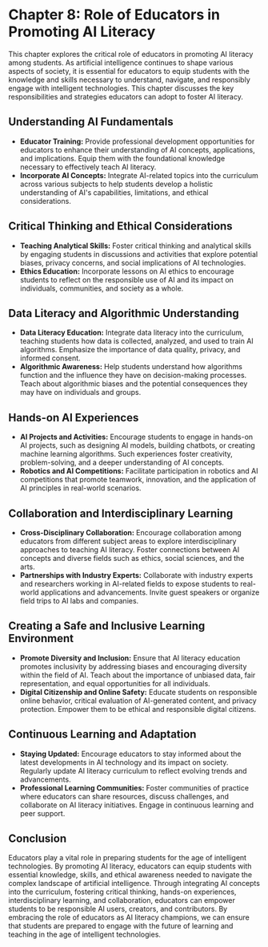 Chapter 8: Role of Educators in Promoting AI Literacy
=====================================================

This chapter explores the critical role of educators in promoting AI literacy among students. As artificial intelligence continues to shape various aspects of society, it is essential for educators to equip students with the knowledge and skills necessary to understand, navigate, and responsibly engage with intelligent technologies. This chapter discusses the key responsibilities and strategies educators can adopt to foster AI literacy.

Understanding AI Fundamentals
-----------------------------

* **Educator Training:** Provide professional development opportunities for educators to enhance their understanding of AI concepts, applications, and implications. Equip them with the foundational knowledge necessary to effectively teach AI literacy.
* **Incorporate AI Concepts:** Integrate AI-related topics into the curriculum across various subjects to help students develop a holistic understanding of AI's capabilities, limitations, and ethical considerations.

Critical Thinking and Ethical Considerations
--------------------------------------------

* **Teaching Analytical Skills:** Foster critical thinking and analytical skills by engaging students in discussions and activities that explore potential biases, privacy concerns, and social implications of AI technologies.
* **Ethics Education:** Incorporate lessons on AI ethics to encourage students to reflect on the responsible use of AI and its impact on individuals, communities, and society as a whole.

Data Literacy and Algorithmic Understanding
-------------------------------------------

* **Data Literacy Education:** Integrate data literacy into the curriculum, teaching students how data is collected, analyzed, and used to train AI algorithms. Emphasize the importance of data quality, privacy, and informed consent.
* **Algorithmic Awareness:** Help students understand how algorithms function and the influence they have on decision-making processes. Teach about algorithmic biases and the potential consequences they may have on individuals and groups.

Hands-on AI Experiences
-----------------------

* **AI Projects and Activities:** Encourage students to engage in hands-on AI projects, such as designing AI models, building chatbots, or creating machine learning algorithms. Such experiences foster creativity, problem-solving, and a deeper understanding of AI concepts.
* **Robotics and AI Competitions:** Facilitate participation in robotics and AI competitions that promote teamwork, innovation, and the application of AI principles in real-world scenarios.

Collaboration and Interdisciplinary Learning
--------------------------------------------

* **Cross-Disciplinary Collaboration:** Encourage collaboration among educators from different subject areas to explore interdisciplinary approaches to teaching AI literacy. Foster connections between AI concepts and diverse fields such as ethics, social sciences, and the arts.
* **Partnerships with Industry Experts:** Collaborate with industry experts and researchers working in AI-related fields to expose students to real-world applications and advancements. Invite guest speakers or organize field trips to AI labs and companies.

Creating a Safe and Inclusive Learning Environment
--------------------------------------------------

* **Promote Diversity and Inclusion:** Ensure that AI literacy education promotes inclusivity by addressing biases and encouraging diversity within the field of AI. Teach about the importance of unbiased data, fair representation, and equal opportunities for all individuals.
* **Digital Citizenship and Online Safety:** Educate students on responsible online behavior, critical evaluation of AI-generated content, and privacy protection. Empower them to be ethical and responsible digital citizens.

Continuous Learning and Adaptation
----------------------------------

* **Staying Updated:** Encourage educators to stay informed about the latest developments in AI technology and its impact on society. Regularly update AI literacy curriculum to reflect evolving trends and advancements.
* **Professional Learning Communities:** Foster communities of practice where educators can share resources, discuss challenges, and collaborate on AI literacy initiatives. Engage in continuous learning and peer support.

Conclusion
----------

Educators play a vital role in preparing students for the age of intelligent technologies. By promoting AI literacy, educators can equip students with essential knowledge, skills, and ethical awareness needed to navigate the complex landscape of artificial intelligence. Through integrating AI concepts into the curriculum, fostering critical thinking, hands-on experiences, interdisciplinary learning, and collaboration, educators can empower students to be responsible AI users, creators, and contributors. By embracing the role of educators as AI literacy champions, we can ensure that students are prepared to engage with the future of learning and teaching in the age of intelligent technologies.
